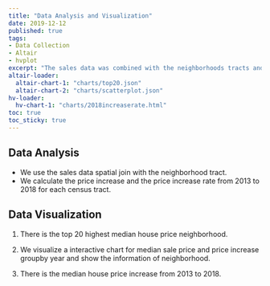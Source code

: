 ```yaml
---
title: "Data Analysis and Visualization"
date: 2019-12-12
published: true
tags: 
- Data Collection
- Altair
- hvplot
excerpt: "The sales data was combined with the neighborhoods tracts and it calculate the price increase percentage."
altair-loader:
  altair-chart-1: "charts/top20.json"
  altair-chart-2: "charts/scatterplot.json"
hv-loader:
  hv-chart-1: "charts/2018increaserate.html"
toc: true
toc_sticky: true
---
```


## Data Analysis
- We use the sales data spatial join with the neighborhood tract.
- We calculate the price increase and the price increase rate from 2013 to 2018 for each census tract.


## Data Visualization

1. There is the top 20 highest median house price neighborhood.

<div id="altair-chart-1"></div> 

2. We visualize a interactive chart for median sale price and price increase groupby year and show the information of neighborhood.

<div id="altair-chart-2"></div> 

3. There is the median house price increase from 2013 to 2018.

<div id="hv-chart-1"></div> 

